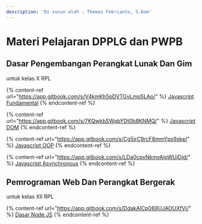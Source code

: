 ```yaml
---
description: 'Di susun oleh : Themas Febrianto, S.Kom'
---
```


# Materi Pelajaran DPPLG dan PWPB

## Dasar Pengembangan Perangkat Lunak Dan Gim

untuk kelas X RPL

{% content-ref url="https://app.gitbook.com/s/V4kmKh5pDVTGvLmp5LAo/" %}
[Javascript Fundamental](https://app.gitbook.com/s/V4kmKh5pDVTGvLmp5LAo/)
{% endcontent-ref %}

{% content-ref url="https://app.gitbook.com/s/7KQwkbSWqbYDt0b8KNMQ/" %}
[Javascript DOM](https://app.gitbook.com/s/7KQwkbSWqbYDt0b8KNMQ/)
{% endcontent-ref %}

{% content-ref url="https://app.gitbook.com/s/Cg5jrC9rcF8mmYpx9ske/" %}
[Javascript OOP](https://app.gitbook.com/s/Cg5jrC9rcF8mmYpx9ske/)
{% endcontent-ref %}

{% content-ref url="https://app.gitbook.com/s/LDa0cpvNkmyAipWUjDjd/" %}
[Javascript Asynchronous](https://app.gitbook.com/s/LDa0cpvNkmyAipWUjDjd/)
{% endcontent-ref %}

## Pemrograman Web Dan Perangkat Bergerak

untuk kelas XII RPL

{% content-ref url="https://app.gitbook.com/s/DdakAlCp089UJAOUXfVj/" %}
[Dasar Node JS](https://app.gitbook.com/s/DdakAlCp089UJAOUXfVj/)
{% endcontent-ref %}
